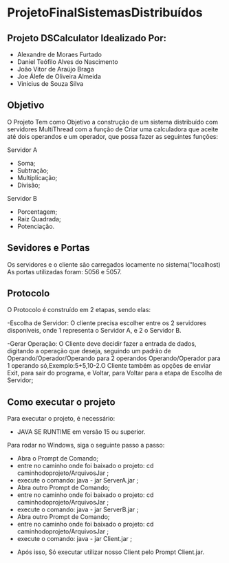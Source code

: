 # ProjetoFinalSistemasDistribuídos
 
## Projeto DSCalculator Idealizado Por:
- Alexandre de Moraes Furtado
- Daniel Teófilo Alves do Nascimento
- João Vitor de Araújo Braga
- Joe Álefe de Oliveira Almeida
- Vinicius de Souza Silva

## Objetivo
O Projeto Tem como Objetivo a construção de um sistema distribuído com servidores MultiThread com a função de Criar uma calculadora que aceite até dois operandos e um operador, que possa fazer as seguintes funções:

Servidor A
- Soma;			
- Subtração;		
- Multiplicação;		
- Divisão;

Servidor B
- Porcentagem;
- Raiz Quadrada;
- Potenciação.
## Sevidores e Portas
Os servidores e o cliente são carregados locamente no sistema("localhost)
As portas utilizadas foram: 5056 e 5057.
## Protocolo
O Protocolo é construído em 2 etapas, sendo elas:

-Escolha de Servidor:
 O cliente precisa escolher entre os 2 servidores disponíveis, onde 1 representa o Servidor A, e 2 o Servidor B.
 
 -Gerar Operação:
 O Cliente deve decidir fazer a entrada de dados, digitando a operação que deseja, seguindo um padrão de Operando/Operador/Operando para 2 operandos Operando/Operador para 1 operando só,Exemplo:5+5,10-2.O Cliente também as opções de enviar Exit, para sair do programa, e Voltar, para Voltar para a etapa de Escolha de Servidor;
 
 ## Como executar o projeto
Para executar o projeto, é necessário:
 - JAVA SE RUNTIME em versão 15 ou superior.
 
Para rodar no Windows, siga o seguinte passo a passo:
*  Abra o Prompt de Comando;
*  entre no caminho onde foi baixado o projeto: cd caminhodoprojeto/ArquivosJar ;
* execute o comando: java - jar ServerA.jar ;
* Abra outro Prompt de Comando;
* entre no caminho onde foi baixado o projeto: cd caminhodoprojeto/ArquivosJar ;
* execute o comando: java - jar ServerB.jar ;
* Abra outro Prompt de Comando;
* entre no caminho onde foi baixado o projeto: cd caminhodoprojeto/ArquivosJar ;
* execute o comando: java - jar Client.jar ;
- Após isso, Só executar utilizar nosso Client pelo Prompt Client.jar. 
